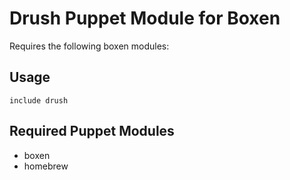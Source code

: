 # Drush Puppet Module for Boxen

Requires the following boxen modules:

## Usage

```puppet
include drush
```

## Required Puppet Modules

* boxen
* homebrew

